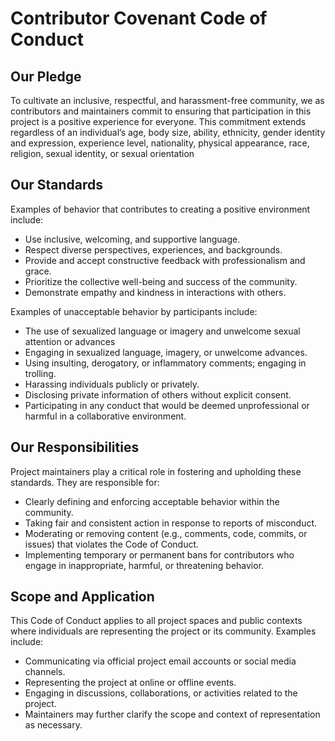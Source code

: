 # Contributor Covenant Code of Conduct

## Our Pledge

To cultivate an inclusive, respectful, and harassment-free community, we as contributors and maintainers commit to ensuring that participation in this project is a positive experience for everyone. This commitment extends regardless of an individual’s age, body size, ability, ethnicity, gender identity and expression, experience level, nationality, physical appearance, race, religion, sexual identity, or sexual orientation

## Our Standards

Examples of behavior that contributes to creating a positive environment include:

* Use inclusive, welcoming, and supportive language.
* Respect diverse perspectives, experiences, and backgrounds.
* Provide and accept constructive feedback with professionalism and grace.
* Prioritize the collective well-being and success of the community.
* Demonstrate empathy and kindness in interactions with others.

Examples of unacceptable behavior by participants include:

* The use of sexualized language or imagery and unwelcome sexual attention or advances
* Engaging in sexualized language, imagery, or unwelcome advances.
* Using insulting, derogatory, or inflammatory comments; engaging in trolling.
* Harassing individuals publicly or privately.
* Disclosing private information of others without explicit consent.
* Participating in any conduct that would be deemed unprofessional or harmful in a collaborative environment.

## Our Responsibilities

Project maintainers play a critical role in fostering and upholding these standards. They are responsible for:

* Clearly defining and enforcing acceptable behavior within the community.
* Taking fair and consistent action in response to reports of misconduct.
* Moderating or removing content (e.g., comments, code, commits, or issues) that violates the Code of Conduct.
* Implementing temporary or permanent bans for contributors who engage in inappropriate, harmful, or threatening behavior.

## Scope and Application

This Code of Conduct applies to all project spaces and public contexts where individuals are representing the project or its community. Examples include:

* Communicating via official project email accounts or social media channels.
* Representing the project at online or offline events.
* Engaging in discussions, collaborations, or activities related to the project.
* Maintainers may further clarify the scope and context of representation as necessary.

